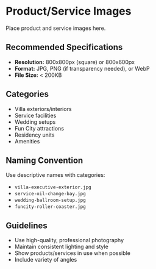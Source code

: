 # Product/Service Images

Place product and service images here.

## Recommended Specifications
- **Resolution:** 800x800px (square) or 800x600px
- **Format:** JPG, PNG (if transparency needed), or WebP
- **File Size:** < 200KB

## Categories
- Villa exteriors/interiors
- Service facilities
- Wedding setups
- Fun City attractions
- Residency units
- Amenities

## Naming Convention
Use descriptive names with categories:
- `villa-executive-exterior.jpg`
- `service-oil-change-bay.jpg`
- `wedding-ballroom-setup.jpg`
- `funcity-roller-coaster.jpg`

## Guidelines
- Use high-quality, professional photography
- Maintain consistent lighting and style
- Show products/services in use when possible
- Include variety of angles
